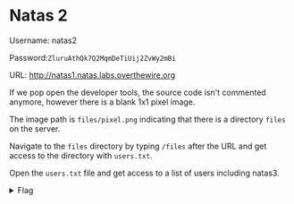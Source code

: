 # Natas 2

Username: natas2

Password:```ZluruAthQk7Q2MqmDeTiUij2ZvWy2mBi```

URL: <http://natas1.natas.labs.overthewire.org>

If we pop open the developer tools, the source code isn't commented anymore, however there is a blank 1x1 pixel image.

The image path is `files/pixel.png` indicating that there is a directory `files` on the server.

Navigate to the `files` directory by typing `/files` after the URL and get access to the directory with `users.txt`.

Open the `users.txt` file and get access to a list of users including natas3.

<details>
    <summary>Flag</summary>
    sJIJNW6ucpu6HPZ1ZAchaDtwd7oGrD14
</details>